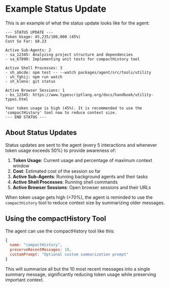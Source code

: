 # Example Status Update

This is an example of what the status update looks like for the agent:

```
--- STATUS UPDATE ---
Token Usage: 45,235/100,000 (45%)
Cost So Far: $0.23

Active Sub-Agents: 2
- sa_12345: Analyzing project structure and dependencies
- sa_67890: Implementing unit tests for compactHistory tool

Active Shell Processes: 3
- sh_abcde: npm test -- --watch packages/agent/src/tools/utility
- sh_fghij: npm run watch
- sh_klmno: git status

Active Browser Sessions: 1
- bs_12345: https://www.typescriptlang.org/docs/handbook/utility-types.html

Your token usage is high (45%). It is recommended to use the 'compactHistory' tool now to reduce context size.
--- END STATUS ---
```

## About Status Updates

Status updates are sent to the agent (every 5 interactions and whenever token usage exceeds 50%) to provide awareness of:

1. **Token Usage**: Current usage and percentage of maximum context window
2. **Cost**: Estimated cost of the session so far
3. **Active Sub-Agents**: Running background agents and their tasks
4. **Active Shell Processes**: Running shell commands
5. **Active Browser Sessions**: Open browser sessions and their URLs

When token usage gets high (>70%), the agent is reminded to use the `compactHistory` tool to reduce context size by summarizing older messages.

## Using the compactHistory Tool

The agent can use the compactHistory tool like this:

```javascript
{
  name: "compactHistory",
  preserveRecentMessages: 10,
  customPrompt: "Optional custom summarization prompt"
}
```

This will summarize all but the 10 most recent messages into a single summary message, significantly reducing token usage while preserving important context.